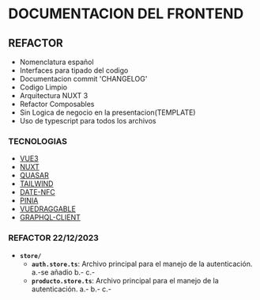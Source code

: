 # DOCUMENTACION DEL FRONTEND

## REFACTOR

- Nomenclatura español
- Interfaces para tipado del codigo
- Documentacion commit 'CHANGELOG'
- Codigo Limpio
- Arquitectura NUXT 3
- Refactor Composables
- Sin Logica de negocio en la presentacion(TEMPLATE)
- Uso de typescript para todos los archivos

### TECNOLOGIAS

- [VUE3](https://vuejs.org/api/composition-api-setup)
- [NUXT](https://nuxt.com/)
- [QUASAR](https://quasar.dev/)
- [TAILWIND](https://tailwindcss.com/)
- [DATE-NFC](https://www.npmjs.com/package/date-fns)
- [PINIA](https://nuxt.com/modulos/pinia)
- [VUEDRAGGABLE](https://sortablejs.github.io/Vue.Draggable/#/simple)
- [GRAPHQL-CLIENT](https://nuxt-graphql-client.web.app/)

### REFACTOR 22/12/2023

- **`store/`**
  - **`auth.store.ts`**: Archivo principal para el manejo de la autenticación.
    a.-se añadio
    b.-
    c.-
  - **`producto.store.ts`**: Archivo principal para el manejo de la autenticación.
    a.-
    b.-
    c.-
